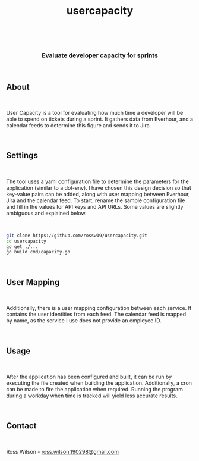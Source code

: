<br />
<div align="center">
  <h1>
    usercapacity
  </h1>
  <br />
  <br />
  <br />
  <h3 align="center">Evaluate developer capacity for sprints</h3>
  <br />
</div>

## About

<div>
  <br />
  <p>User Capacity is a tool for evaluating how much time a developer will be able to spend on tickets during a sprint. It gathers data from Everhour, and a calendar feeds to determine this figure and sends it to Jira.</p>
  <br />
</div>

## Settings

<div>
  <br />
  <p>
    The tool uses a yaml configuration file to determine the parameters for the application (similar to a dot-env). I have chosen this design decision so that key-value pairs can be added, along with user mapping between Everhour, Jira and the calendar feed. To start, rename the sample configuration file and fill in the values for API keys and API URLs. Some values are slightly ambiguous and explained below.
  </p>
  <br />
</div>

```bash
git clone https://github.com/rossw19/usercapacity.git
cd usercapacity
go get ./...
go build cmd/capacity.go
```

<br />

## User Mapping

<div>
  <br />
  <p>
    Additionally, there is a user mapping configuration between each service. It contains the user identities from each feed. The calendar feed is mapped by name, as the service I use does not provide an employee ID.
  </p>
  <br />
</div>

## Usage

<div>
  <br />
  <p>
    After the application has been configured and built, it can be run by executing the file created when building the application. Additionally, a cron can be made to fire the application when required. Running the program during a workday when time is tracked will yield less accurate results.
  </p>
  <br />
</div>

## Contact

<br />

Ross Wilson - [ross.wilson.190298@gmail.com](mailto:ross.wilson.190298@gmail.com)

<br />
